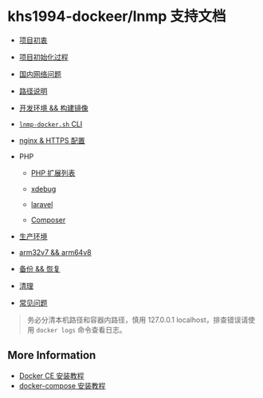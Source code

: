 # khs1994-dockeer/lnmp 支持文档

* [项目初衷](why.md)

* [项目初始化过程](init.md)

* [国内网络问题](cn.md)

* [路径说明](path.md)

* [开发环境 && 构建镜像](development.md)

* [`lnmp-docker.sh` CLI](cli.md)

* [nginx & HTTPS 配置](nginx-with-https.md)

* PHP

  * [PHP 扩展列表](php.md)

  * [xdebug](xdebug.md)

  * [laravel](laravel.md)

  * [Composer](composer.md)

* [生产环境](production.md)

* [arm32v7 && arm64v8](arm.md)

* [备份 && 恢复](backup.md)

* [清理](cleanup.md)

* [常见问题](question.md)

> 务必分清本机路径和容器内路径，慎用 127.0.0.1 localhost，排查错误请使用 `docker logs` 命令查看日志。

## More Information

* [Docker CE 安装教程](https://www.khs1994.com/docker/README.html)
* [docker-compose 安装教程](https://www.khs1994.com/docker/compose.html)

